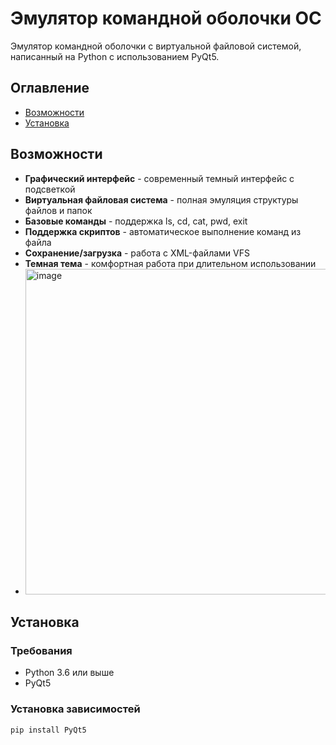 # Эмулятор командной оболочки ОС

Эмулятор командной оболочки с виртуальной файловой системой, написанный на Python с использованием PyQt5.

##  Оглавление

- [Возможности](#возможности)
- [Установка](#установка)

##  Возможности

-  **Графический интерфейс** - современный темный интерфейс с подсветкой
-  **Виртуальная файловая система** - полная эмуляция структуры файлов и папок
-  **Базовые команды** - поддержка ls, cd, cat, pwd, exit
-  **Поддержка скриптов** - автоматическое выполнение команд из файла
-  **Сохранение/загрузка** - работа с XML-файлами VFS
-  **Темная тема** - комфортная работа при длительном использовании
-  <img width="623" height="521" alt="image" src="https://github.com/user-attachments/assets/6897ff5b-3873-4dfe-84c3-1f2a2d6cbc61" />



##  Установка

### Требования

- Python 3.6 или выше
- PyQt5

### Установка зависимостей

```bash
pip install PyQt5
